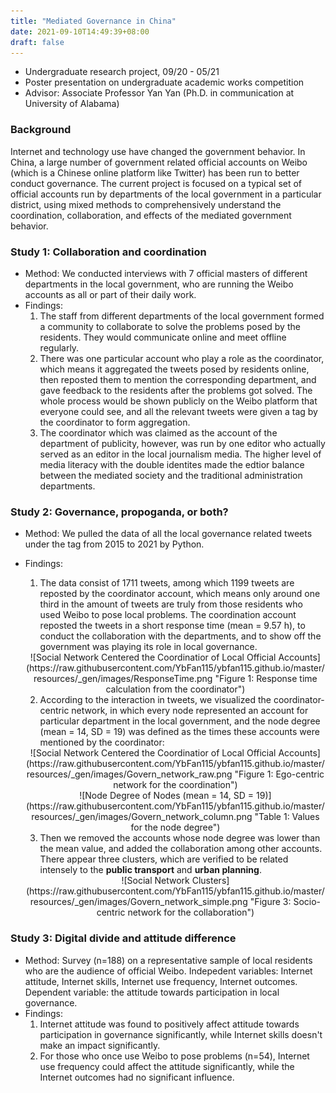 ```yaml
---
title: "Mediated Governance in China"
date: 2021-09-10T14:49:39+08:00
draft: false
---
```


 - Undergraduate research project, 09/20 - 05/21
 - Poster presentation on undergraduate academic works competition
 - Advisor: Associate Professor Yan Yan (Ph.D. in communication at University of Alabama)

### Background

Internet and technology use have changed the government behavior. In China, a large number of government related official accounts on Weibo (which is a Chinese online platform like Twitter) has been run to better conduct governance. The current project is focused on a typical set of official accounts run by departments of the local government in a particular district, using mixed methods to comprehensively understand the coordination, collaboration, and effects of the mediated government behavior.

### Study 1: Collaboration and coordination

- Method: We conducted interviews with 7 official masters of different departments in the local government, who are running the Weibo accounts as all or part of their daily work.
- Findings:
    1. The staff from different departments of the local government formed a community to collaborate to solve the problems posed by the residents. They would communicate online and meet offline regularly. 
    2. There was one particular account who play a role as the coordinator, which means it aggregated the tweets posed by residents online, then reposted them to mention the corresponding department, and gave feedback to the residents after the problems got solved. The whole process would be shown publicly on the Weibo platform that everyone could see, and all the relevant tweets were given a tag by the coordinator to form aggregation.
    3. The coordinator which was claimed as the account of the department of publicity, however, was run by one editor who actually served as an  editor in the local journalism media. The higher level of media literacy with the double identites made the edtior balance between the mediated society and the traditional administration departments.


### Study 2: Governance, propoganda, or both?

- Method: We pulled the data of all the local governance related tweets under the tag from 2015 to 2021 by Python. 

- Findings:
    1. The data consist of 1711 tweets, among which 1199 tweets are reposted by the coordinator account, which means only around one third in the amount of tweets are truly from those residents who used Weibo to pose local problems. The coordination account reposted the tweets in a short response time (mean = 9.57 h),  to conduct the collaboration with the departments, and to show off the government was playing its role in local governance.
    <div align = center>![Social Network Centered the Coordinatior of Local Official Accounts](https://raw.githubusercontent.com/YbFan115/ybfan115.github.io/master/resources/_gen/images/ResponseTime.png "Figure 1: Response time calculation from the coordinator")<width = 100></div>

    2. According to the interaction in tweets, we visualized the coordinator-centric network, in which every node represented an account for particular department in the local government, and the node degree (mean = 14, SD = 19) was defined as the times these accounts were mentioned by the coordinator:
    <div align = center>
        ![Social Network Centered the Coordinatior of Local Official Accounts](https://raw.githubusercontent.com/YbFan115/ybfan115.github.io/master/resources/_gen/images/Govern_network_raw.png "Figure 1: Ego-centric network for the coordination")
    <width = 100></div>

    <div align = center>
        ![Node Degree of Nodes (mean = 14, SD = 19)](https://raw.githubusercontent.com/YbFan115/ybfan115.github.io/master/resources/_gen/images/Govern_network_column.png "Table 1: Values for the node degree")
    <width = 100></div>

    3. Then we removed the accounts whose node degree was lower than the mean value, and added the collaboration among other accounts. There appear three clusters, which are verified to be related intensely to the **public transport** and **urban planning**.

    <div align = center>
        ![Social Network Clusters](https://raw.githubusercontent.com/YbFan115/ybfan115.github.io/master/resources/_gen/images/Govern_network_simple.png "Figure 3: Socio-centric network for the collaboration")
    <width = 100></div>

### Study 3: Digital divide and attitude difference

- Method: Survey (n=188) on a representative sample of local residents who are the audience of official Weibo. Indepedent variables: Internet attitude, Internet skills, Internet use frequency, Internet outcomes. Dependent variable: the attitude towards participation in local governance.
- Findings: 
    1. Internet attitude was found to positively affect attitude towards participation in governance significantly, while Internet skills doesn't make an impact significantly.
    2. For those who once use Weibo to pose problems (n=54), Internet use frequency could affect the attitude significantly, while the Internet outcomes had no significant influence.


